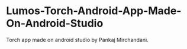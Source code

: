 # Lumos-Torch-Android-App-Made-On-Android-Studio
Torch app made on android studio by Pankaj Mirchandani.
